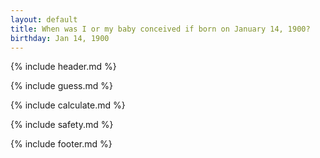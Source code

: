 ```yaml
---
layout: default
title: When was I or my baby conceived if born on January 14, 1900?
birthday: Jan 14, 1900
---
```


{% include header.md %}

{% include guess.md %}

{% include calculate.md %}

{% include safety.md %}

{% include footer.md %}



